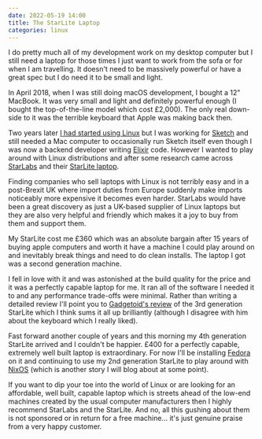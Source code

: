 ```yaml
---
date: 2022-05-19 14:00
title: The StarLite Laptop
categories: linux
---
```


I do pretty much all of my development work on my desktop computer but I still need a laptop for those times I just want to work from the sofa or for when I am travelling. It doesn't need to be massively powerful or have a great spec but I do need it to be small and light.

In April 2018, when I was still doing macOS development, I bought a 12" MacBook. It was very small and light and definitely powerful enough (I bought the top-of-the-line model which cost £2,000). The only real down-side to it was the terrible keyboard that Apple was making back then.

Two years later [I had started using Linux](https://swwritings.com/post/2020-01-19-the-year-of-linux-on-my-desktop) but I was working for [Sketch](https://www.sketch.com/) and still needed a Mac computer to occasionally run Sketch itself even though I was now a backend developer writing [Elixir](https://elixir-lang.org/) code. However I wanted to play around with Linux distributions and after some research came across [StarLabs](https://starlabs.systems) and their [StarLite laptop](https://starlabs.systems/pages/starlite).

Finding companies who sell laptops with Linux is not terribly easy and in a post-Brexit UK where import duties from Europe suddenly make imports noticeably more expensive it becomes even harder. StarLabs would have been a great discovery as just a UK-based supplier of Linux laptops but they are also very helpful and friendly which makes it a joy to buy from them and support them.

My StarLite cost me £360 which was an absolute bargain after 15 years of buying apple computers and worth it have a machine I could play around on and inevitably break things and need to do clean installs. The laptop I got was a second generation machine.

I fell in love with it and was astonished at the build quality for the price and it was a perfectly capable laptop for me. It ran all of the software I needed it to and any performance trade-offs were minimal. Rather than writing a detailed review I'll point you to [Gadgetoid's review](https://www.gadgetoid.com/2020/12/23/star-labs-lite-mkiii-reviewed/) of the 3rd generation StarLite which I think sums it all up brilliantly (although I disagree with him about the keyboard which I really liked).

Fast forward another couple of years and this morning my 4th generation StarLite arrived and I couldn't be happier. £400 for a perfectly capable, extremely well built laptop is extraordinary. For now I'll be installing [Fedora](https://getfedora.org/) on it and continuing to use my 2nd generation StarLite to play around with [NixOS](https://nixos.org/) (which is another story I will blog about at some point).

If you want to dip your toe into the world of Linux or are looking for an affordable, well built, capable laptop which is streets ahead of the low-end machines created by the usual computer manufacturers then I highly recommend StarLabs and the StarLite. And no, all this gushing about them is not sponsored or in return for a free machine... it's just genuine praise from a very happy customer.
